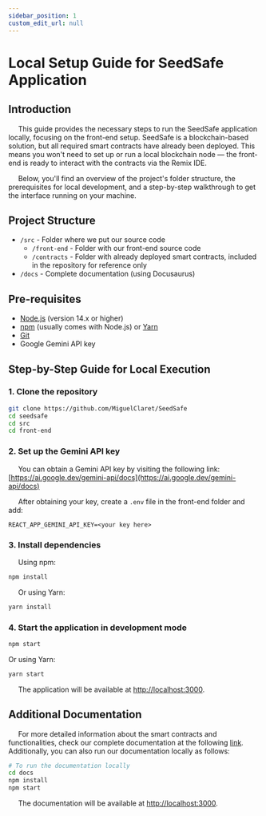 ```yaml
---
sidebar_position: 1
custom_edit_url: null
---
```


# Local Setup Guide for SeedSafe Application

## Introduction

&nbsp;&nbsp;&nbsp;&nbsp;&nbsp;This guide provides the necessary steps to run the SeedSafe application locally, focusing on the front-end setup. SeedSafe is a blockchain-based solution, but all required smart contracts have already been deployed. This means you won't need to set up or run a local blockchain node — the front-end is ready to interact with the contracts via the Remix IDE.

&nbsp;&nbsp;&nbsp;&nbsp;&nbsp;Below, you'll find an overview of the project's folder structure, the prerequisites for local development, and a step-by-step walkthrough to get the interface running on your machine.

## Project Structure

- `/src` - Folder where we put our source code  
    - `/front-end` - Folder with our front-end source code  
    - `/contracts` - Folder with already deployed smart contracts, included in the repository for reference only  
- `/docs` - Complete documentation (using Docusaurus)

## Pre-requisites

- [Node.js](https://nodejs.org/) (version 14.x or higher)
- [npm](https://www.npmjs.com/) (usually comes with Node.js) or [Yarn](https://yarnpkg.com/)
- [Git](https://git-scm.com/)
- Google Gemini API key

## Step-by-Step Guide for Local Execution

### 1. Clone the repository

```bash
git clone https://github.com/MiguelClaret/SeedSafe
cd seedsafe
cd src
cd front-end
```

### 2. Set up the Gemini API key

&nbsp;&nbsp;&nbsp;&nbsp;&nbsp;You can obtain a Gemini API key by visiting the following link:
[https://ai.google.dev/gemini-api/docs](https://ai.google.dev/gemini-api/docs)

&nbsp;&nbsp;&nbsp;&nbsp;&nbsp;After obtaining your key, create a `.env` file in the front-end folder and add:

```
REACT_APP_GEMINI_API_KEY=<your key here>
```

### 3. Install dependencies

&nbsp;&nbsp;&nbsp;&nbsp;&nbsp;Using npm:
```bash
npm install
```

&nbsp;&nbsp;&nbsp;&nbsp;&nbsp;Or using Yarn:
```bash
yarn install
```

### 4. Start the application in development mode

```bash
npm start
```

Or using Yarn:
```bash
yarn start
```

&nbsp;&nbsp;&nbsp;&nbsp;&nbsp;The application will be available at [http://localhost:3000](http://localhost:3000).


## Additional Documentation

&nbsp;&nbsp;&nbsp;&nbsp;&nbsp;For more detailed information about the smart contracts and functionalities, check our complete documentation at the following [link](https://miguelclaret.github.io/SeedSafe/). Additionally, you can also run our documentation locally as follows:

```bash
# To run the documentation locally
cd docs
npm install
npm start
```

&nbsp;&nbsp;&nbsp;&nbsp;&nbsp;The documentation will be available at [http://localhost:3000](http://localhost:3000).